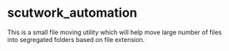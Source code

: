 # scutwork_automation

This is a small file moving utility which will help move large number of files into segregated folders based on file extension.
